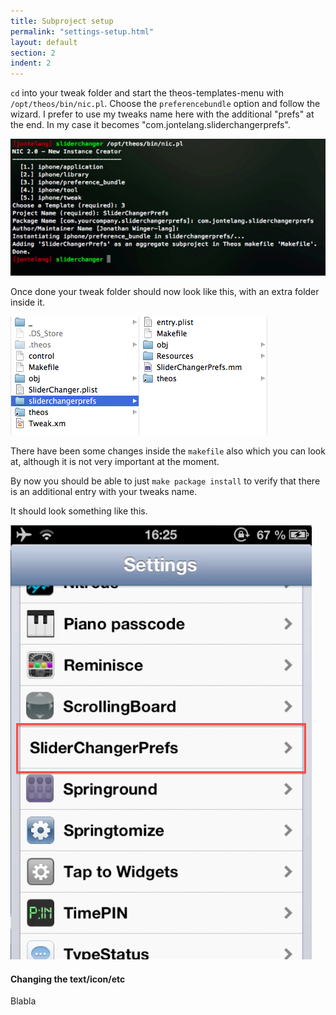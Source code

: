 ```yaml
---
title: Subproject setup
permalink: "settings-setup.html"
layout: default
section: 2
indent: 2
---
```


`cd` into your tweak folder and start the theos-templates-menu with `/opt/theos/bin/nic.pl`. Choose the `preferencebundle` option and follow the wizard. I prefer to use my tweaks name here with the additional "prefs" at the end. In my case it becomes "com.jontelang.sliderchangerprefs".

![asd](/guide/img/5.png "asd")

Once done your tweak folder should now look like this, with an extra folder inside it. 

![asd](/guide/img/6.png "asd")

There have been some changes inside the `makefile` also which you can look at, although it is not very important at the moment.

By now you should be able to just `make package install` to verify that there is an additional entry with your tweaks name. 

It should look something like this.

![asd](/guide/img/7.png "asd")


#### Changing the text/icon/etc

Blabla